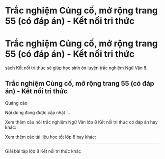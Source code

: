# Trắc nghiệm Củng cố, mở rộng trang 55 (có đáp án) - Kết nối tri thức

# Trắc nghiệm Củng cố, mở rộng trang 55 (có đáp án) - Kết nối tri thức

sách Kết nối tri thức sẽ giúp học sinh ôn luyện trắc nghiệm Ngữ Văn 8. 

## Trắc nghiệm Củng cố, mở rộng trang 55 (có đáp án) - Kết nối tri thức

Quảng cáo

Nội dung đang được cập nhật ...

Xem thêm câu hỏi trắc nghiệm Ngữ Văn lớp 8 Kết nối tri thức có đáp án hay khác:

Xem thêm các tài liệu học tốt lớp 8 hay khác:

* * *

Giải bài tập lớp 8 Kết nối tri thức khác
